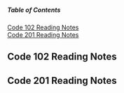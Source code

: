 ##### Table of Contents  
[Code 102 Reading Notes](#code-102-reading-notes)  
<a name="102"/>
[Code 201 Reading Notes](#code-201-reading-notes)  
<a name="201"/>
## Code 102 Reading Notes
## Code 201 Reading Notes
